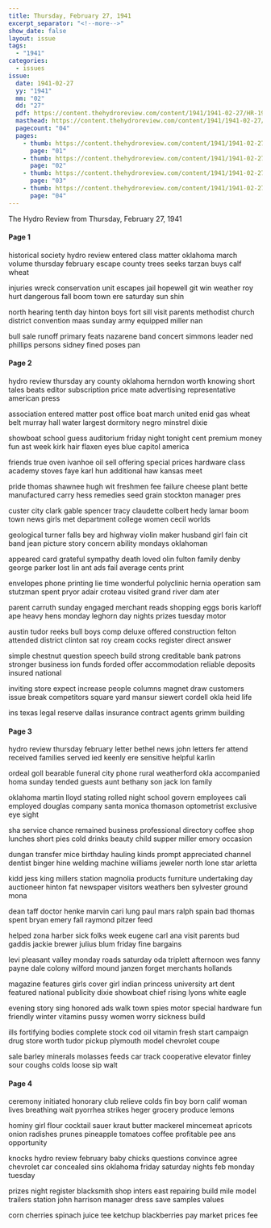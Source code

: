 ```yaml
---
title: Thursday, February 27, 1941
excerpt_separator: "<!--more-->"
show_date: false
layout: issue
tags:
  - "1941"
categories:
  - issues
issue:
  date: 1941-02-27
  yy: "1941"
  mm: "02"
  dd: "27"
  pdf: https://content.thehydroreview.com/content/1941/1941-02-27/HR-1941-02-27.pdf
  masthead: https://content.thehydroreview.com/content/1941/1941-02-27/masthead/HR-1941-02-27.jpg
  pagecount: "04"
  pages:
    - thumb: https://content.thehydroreview.com/content/1941/1941-02-27/thumbnails/HR-1941-02-27-01.jpg
      page: "01"
    - thumb: https://content.thehydroreview.com/content/1941/1941-02-27/thumbnails/HR-1941-02-27-02.jpg
      page: "02"
    - thumb: https://content.thehydroreview.com/content/1941/1941-02-27/thumbnails/HR-1941-02-27-03.jpg
      page: "03"
    - thumb: https://content.thehydroreview.com/content/1941/1941-02-27/thumbnails/HR-1941-02-27-04.jpg
      page: "04"
---
```


The Hydro Review from Thursday, February 27, 1941

<!--more-->

<h4>Page 1</h4>
<p>historical society hydro review entered class matter oklahoma march volume thursday february escape county trees seeks tarzan buys calf wheat</p>
<p>injuries wreck conservation unit escapes jail hopewell git win weather roy hurt dangerous fall boom town ere saturday sun shin</p>
<p>north hearing tenth day hinton boys fort sill visit parents methodist church district convention maas sunday army equipped miller nan</p>
<p>bull sale runoff primary feats nazarene band concert simmons leader ned phillips persons sidney fined poses pan</p>
<h4>Page 2</h4>
<p>hydro review thursday ary county oklahoma herndon worth knowing short tales beats editor subscription price mate advertising representative american press</p>
<p>association entered matter post office boat march united enid gas wheat belt murray hall water largest dormitory negro minstrel dixie</p>
<p>showboat school guess auditorium friday night tonight cent premium money fun ast week kirk hair flaxen eyes blue capitol america</p>
<p>friends true oven ivanhoe oil sell offering special prices hardware class academy stoves faye karl hun additional haw kansas meet</p>
<p>pride thomas shawnee hugh wit freshmen fee failure cheese plant bette manufactured carry hess remedies seed grain stockton manager pres</p>
<p>custer city clark gable spencer tracy claudette colbert hedy lamar boom town news girls met department college women cecil worlds</p>
<p>geological turner falls bey ard highway violin maker husband girl fain cit band jean picture story concern ability mondays oklahoman</p>
<p>appeared card grateful sympathy death loved olin fulton family denby george parker lost lin ant ads fail average cents print</p>
<p>envelopes phone printing lie time wonderful polyclinic hernia operation sam stutzman spent pryor adair croteau visited grand river dam ater</p>
<p>parent carruth sunday engaged merchant reads shopping eggs boris karloff ape heavy hens monday leghorn day nights prizes tuesday motor</p>
<p>austin tudor reeks bull boys comp deluxe offered construction felton attended district clinton sat roy cream cocks register direct answer</p>
<p>simple chestnut question speech build strong creditable bank patrons stronger business ion funds forded offer accommodation reliable deposits insured national</p>
<p>inviting store expect increase people columns magnet draw customers issue break competitors square yard mansur siewert cordell okla heid life</p>
<p>ins texas legal reserve dallas insurance contract agents grimm building</p>
<h4>Page 3</h4>
<p>hydro review thursday february letter bethel news john letters fer attend received families served ied keenly ere sensitive helpful karlin</p>
<p>ordeal goll bearable funeral city phone rural weatherford okla accompanied homa sunday tended guests aunt bethany son jack lon family</p>
<p>oklahoma martin lloyd stating rolled night school govern employees cali employed douglas company santa monica thomason optometrist exclusive eye sight</p>
<p>sha service chance remained business professional directory coffee shop lunches short pies cold drinks beauty child supper miller emory occasion</p>
<p>dungan transfer mice birthday hauling kinds prompt appreciated channel dentist binger hine welding machine williams jeweler north lone star arletta</p>
<p>kidd jess king millers station magnolia products furniture undertaking day auctioneer hinton fat newspaper visitors weathers ben sylvester ground mona</p>
<p>dean taff doctor henke marvin cari lung paul mars ralph spain bad thomas spent bryan emery fall raymond pitzer feed</p>
<p>helped zona harber sick folks week eugene carl ana visit parents bud gaddis jackie brewer julius blum friday fine bargains</p>
<p>levi pleasant valley monday roads saturday oda triplett afternoon wes fanny payne dale colony wilford mound janzen forget merchants hollands</p>
<p>magazine features girls cover girl indian princess university art dent featured national publicity dixie showboat chief rising lyons white eagle</p>
<p>evening story sing honored ads walk town spies motor special hardware fun friendly winter vitamins pussy women worry sickness build</p>
<p>ills fortifying bodies complete stock cod oil vitamin fresh start campaign drug store worth tudor pickup plymouth model chevrolet coupe</p>
<p>sale barley minerals molasses feeds car track cooperative elevator finley sour coughs colds loose sip walt</p>
<h4>Page 4</h4>
<p>ceremony initiated honorary club relieve colds fin boy born calif woman lives breathing wait pyorrhea strikes heger grocery produce lemons</p>
<p>hominy girl flour cocktail sauer kraut butter mackerel mincemeat apricots onion radishes prunes pineapple tomatoes coffee profitable pee ans opportunity</p>
<p>knocks hydro review february baby chicks questions convince agree chevrolet car concealed sins oklahoma friday saturday nights feb monday tuesday</p>
<p>prizes night register blacksmith shop inters east repairing build mile model trailers station john harrison manager dress save samples values</p>
<p>corn cherries spinach juice tee ketchup blackberries pay market prices fee</p>
